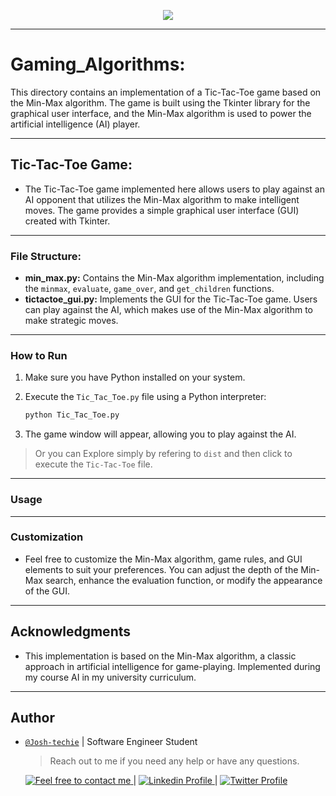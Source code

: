 <p align="center">
<img src ="https://files.realpython.com/media/Build-an-AI-Game-Engine-for-Tic-Tac-Toe-in-Python_Watermarked.b90cdf84c417.jpg">
</p>

---

# Gaming_Algorithms:

This directory contains an implementation of a Tic-Tac-Toe game based on the Min-Max algorithm. The game is built using the Tkinter library for the graphical user interface, and the Min-Max algorithm is used to power the artificial intelligence (AI) player.

---

## Tic-Tac-Toe Game:

- The Tic-Tac-Toe game implemented here allows users to play against an AI opponent that utilizes the Min-Max algorithm to make intelligent moves. The game provides a simple graphical user interface (GUI) created with Tkinter.

---

### File Structure:

- **min_max.py:** Contains the Min-Max algorithm implementation, including the `minmax`, `evaluate`, `game_over`, and `get_children` functions.
- **tictactoe_gui.py:** Implements the GUI for the Tic-Tac-Toe game. Users can play against the AI, which makes use of the Min-Max algorithm to make strategic moves.

---

### How to Run

1. Make sure you have Python installed on your system.
2. Execute the `Tic_Tac_Toe.py` file using a Python interpreter:

   ```bash
   python Tic_Tac_Toe.py
   ```

3. The game window will appear, allowing you to play against the AI.

> Or you can Explore simply by refering to `dist` and then click to execute the `Tic-Tac-Toe` file.

---

### Usage

---

### Customization

- Feel free to customize the Min-Max algorithm, game rules, and GUI elements to suit your preferences. You can adjust the depth of the Min-Max search, enhance the evaluation function, or modify the appearance of the GUI.

---

## Acknowledgments

- This implementation is based on the Min-Max algorithm, a classic approach in artificial intelligence for game-playing. Implemented during my course AI in my university curriculum.

---

## Author

- [`@Josh-techie`]() | Software Engineer Student

  > Reach out to me if you need any help or have any questions.

  <a href="mailto:youssef.abouyahia@e-polytechnique.ma">
  	<img alt="Feel free to contact me" src="https://img.shields.io/badge/-Ask_me_anything-blue?style=flat&logo=Gmail&logoColor=white&link=mailto:youssef.abouyahia@e-polytechnique.ma&color=3d85c6" />
  </a>
  <span> | </span>
    <a href="https://www.linkedin.com/in/youssef-abouyahia/">
        <img alt="Linkedin Profile" src="https://img.shields.io/badge/-Linkedin-0072b1?style=flat&logo=Linkedin&logoColor=white&link=https://www.linkedin.com/in/youssef-abouyahia/" />
    </a>
    <span> | </span>
    <a href="https://twitter.com/JoesephAb">
        <img alt="Twitter Profile" src="https://img.shields.io/badge/-Twitter-0072b1?style=flat&logo=Twitter&logoColor=white&link=https://twitter.com/JoesephAb&color=1DA1F2" />
    </a>
